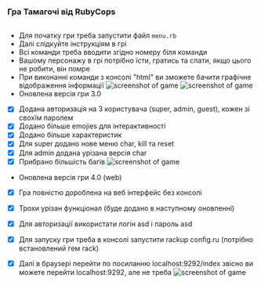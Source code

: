### **Гра Тамагочі від RubyCops**
```
```
* Для початку гри треба запустити файл `menu.rb`
* Далі слідкуйте інструкціям в грі
* Всі команди треба вводити згідно номеру біля команди
* Вашому персонажу в грі потрібно їсти, гратись та спати, якщо цього не робити, він помре 
* При виконанні команди з консолі "html" ви зможете бачити графічне відображення інформації
![screenshot of game](https://i.ibb.co/LxS0q9j/2020-11-11-21-48-10.png)
![screenshot of game](https://i.ibb.co/ykh1ykp/2020-11-19-14-48-43.png)
* Оновлена версія гри 3.0
- [x] Додана авторизація на 3 користувача (super, admin, guest), кожен зі свохїм паролем
- [x] Додано більше emojies для інтерактивності
- [x] Додано більше характеристик
- [x] Для super додано нове меню char, kill та reset
- [x] Для admin додана урізана версія char
- [x] Прибрано більшість багів
![screenshot of game](https://i.ibb.co/WzDkGG2/2020-11-26-20-17-53.png)
* Оновлена версія гри 4.0 (web)
- [x] Гра повністю дороблена на веб інтерфейс без консолі
- [x] Трохи урізан функціонал (буде додано в наступному оновленні)
- [x] Для авторизації використати логін asd і пароль asd
- [x] Для запуску гри треба в консолі запустити rackup config.ru (потрібно встановлений гем rack)
- [x] Далі в браузері перейти по посиланню localhost:9292/index звісно ви можете перейти localhost:9292, але не треба
  ![screenshot of game](https://i.ibb.co/RpH3QqH/final.png)
  

